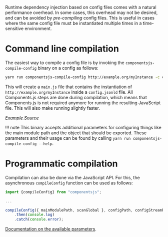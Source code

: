 Runtime dependency injection based on config files comes with a natural performance overhead.
In some cases, this overhead may not be desired, and can be avoided by _pre-compiling_ config files.
This is useful in cases where the same config file must be instantiated multiple times in a time-sensitive environment.

# Command line compilation

The easiest way to compile a config file is by invoking the `componentsjs-compile-config` binary on a config as follows:

```bash
yarn run componentsjs-compile-config http://example.org/myInstance -c config.jsonld > main.js
```

This will create a `main.js` file that contains the instantiation of `http://example.org/myInstance` inside a `config.jsonld` file.
All Components.js steps are done during compilation,
which means that Components.js is not required anymore for running the resulting JavaScript file.
This will also make running slightly faster.

[_Example Source_](https://github.com/LinkedSoftwareDependencies/Examples-Components.js/tree/master/documentation/loading/instantiation)

!!! note
    This binary accepts additional parameters for configuring things like the main module path and the object that should be exported.
    These parameters and their usage can be found by calling `yarn run componentsjs-compile-config --help`.

# Programmatic compilation

Compilation can also be done via the JavaScript API.
For this, the asynchronous `compileConfig` function can be used as follows:

```javascript
import {compileConfig} from "componentsjs";

...

compileConfig({ mainModulePath, scanGlobal }, configPath, configStreamRaw, configResourceUri, exportVariableName)
    .then(console.log)
    .catch(console.error);
```

[Documentation on the available parameters](https://github.com/LinkedSoftwareDependencies/Components.js/blob/master/lib/CompileUtil.ts#L5-L15).
